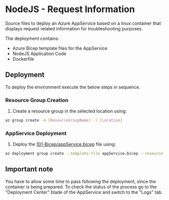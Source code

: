 # NodeJS - Request Information
Source files to deploy an Azure AppService based on a linux container that displays request related information for troubleshooting purposes.

The deployment contains:
* Azure Bicep template files for the AppService
* NodeJS Application Code
* Dockerfile

## Deployment
To deploy the environment execute the below steps in sequence.

### Resource Group Creation
1. Create a resource group in the selected location using:
```bash
az group create -n [ResourceGroupName] -l [Location]
```

### AppService Deployment
1. Deploy the [101-Bicep/appService.bicep](https://github.com/cpolydorou/WebApplicationSamples/blob/main/Nodejs%20-%20RequestInformation/101-Bicep/appService.bicep) file using:
```bash
az deployment group create --template-file appService.bicep --resource-group [ResourceGroupName] --parameters location=[Location]
```

## Important note
You have to allow some time to pass following the deployment, since the container is being prepared. To check the status of the process go to the "Deployment Center" blade of the AppService and switch to the "Logs" tab.